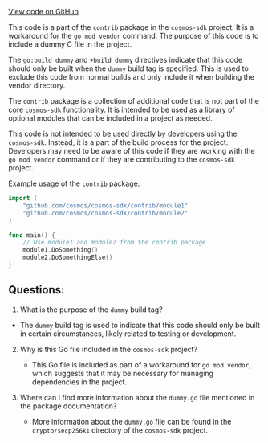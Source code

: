 [View code on GitHub](https://github.com/cosmos/cosmos-sdk.git/crypto/keys/secp256k1/internal/secp256k1/libsecp256k1/contrib/dummy.go)

This code is a part of the `contrib` package in the `cosmos-sdk` project. It is a workaround for the `go mod vendor` command. The purpose of this code is to include a dummy C file in the project. 

The `go:build dummy` and `+build dummy` directives indicate that this code should only be built when the `dummy` build tag is specified. This is used to exclude this code from normal builds and only include it when building the vendor directory.

The `contrib` package is a collection of additional code that is not part of the core `cosmos-sdk` functionality. It is intended to be used as a library of optional modules that can be included in a project as needed.

This code is not intended to be used directly by developers using the `cosmos-sdk`. Instead, it is a part of the build process for the project. Developers may need to be aware of this code if they are working with the `go mod vendor` command or if they are contributing to the `cosmos-sdk` project.

Example usage of the `contrib` package:

```go
import (
    "github.com/cosmos/cosmos-sdk/contrib/module1"
    "github.com/cosmos/cosmos-sdk/contrib/module2"
)

func main() {
    // Use module1 and module2 from the contrib package
    module1.DoSomething()
    module2.DoSomethingElse()
}
```
## Questions: 
 1. What is the purpose of the `dummy` build tag?
   - The `dummy` build tag is used to indicate that this code should only be built in certain circumstances, likely related to testing or development.

2. Why is this Go file included in the `cosmos-sdk` project?
   - This Go file is included as part of a workaround for `go mod vendor`, which suggests that it may be necessary for managing dependencies in the project.

3. Where can I find more information about the `dummy.go` file mentioned in the package documentation?
   - More information about the `dummy.go` file can be found in the `crypto/secp256k1` directory of the `cosmos-sdk` project.